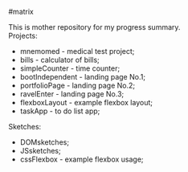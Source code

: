 #matrix
  
    
This is mother repository for my progress summary.  
Projects:  
- mnemomed - medical test project;  
- bills - calculator of bills;  
- simpleCounter - time counter;  
- bootIndependent - landing page No.1;  
- portfolioPage - landing page No.2;  
- ravelEnter - landing page No.3;  
- flexboxLayout - example flexbox layout;  
- taskApp - to do list app;  
  
Sketches:  
- DOMsketches;  
- JSsketches;   
- cssFlexbox - example flexbox usage;  